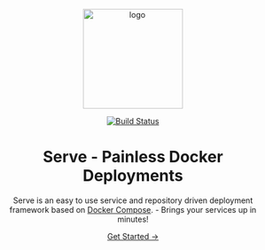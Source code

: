 <p align="center">
    <img width="180" src="https://raw.githubusercontent.com/loeffel-io/serve-server/master/serve-logo.png" alt="logo">
</p>

<p align="center">
    <a href="https://travis-ci.com/loeffel-io/serve-server"><img src="https://travis-ci.com/loeffel-io/serve-server.svg?token=diwUYjrdo8kHiwiMCFuq&branch=master" alt="Build Status"></a>
</p>

<h1 align="center">Serve - Painless Docker Deployments</h1>  
   
<p align="center">
    Serve is an easy to use service and repository driven deployment framework based on <a href="https://docs.docker.com/compose">Docker Compose</a>. - Brings your services up in minutes!
</p>

<p align="center" id="get-started-container">
    <a id="get-started" href="/docs/1.0/getting-started/introduction.html">Get Started &rarr;</a>
</p>
